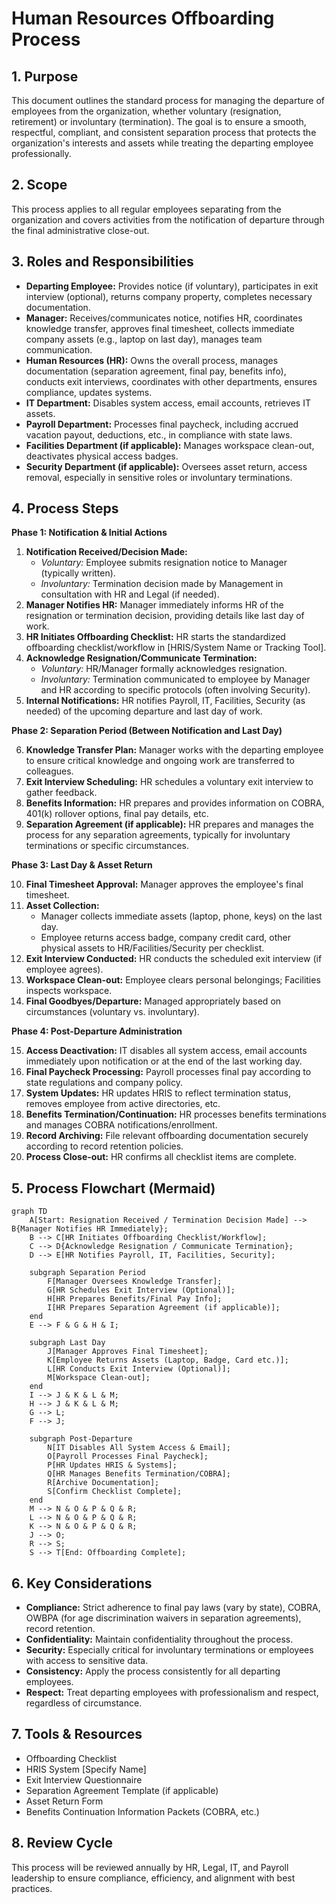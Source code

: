 # Human Resources Offboarding Process

## 1. Purpose

This document outlines the standard process for managing the departure of employees from the organization, whether voluntary (resignation, retirement) or involuntary (termination). The goal is to ensure a smooth, respectful, compliant, and consistent separation process that protects the organization's interests and assets while treating the departing employee professionally.

## 2. Scope

This process applies to all regular employees separating from the organization and covers activities from the notification of departure through the final administrative close-out.

## 3. Roles and Responsibilities

*   **Departing Employee:** Provides notice (if voluntary), participates in exit interview (optional), returns company property, completes necessary documentation.
*   **Manager:** Receives/communicates notice, notifies HR, coordinates knowledge transfer, approves final timesheet, collects immediate company assets (e.g., laptop on last day), manages team communication.
*   **Human Resources (HR):** Owns the overall process, manages documentation (separation agreement, final pay, benefits info), conducts exit interviews, coordinates with other departments, ensures compliance, updates systems.
*   **IT Department:** Disables system access, email accounts, retrieves IT assets.
*   **Payroll Department:** Processes final paycheck, including accrued vacation payout, deductions, etc., in compliance with state laws.
*   **Facilities Department (if applicable):** Manages workspace clean-out, deactivates physical access badges.
*   **Security Department (if applicable):** Oversees asset return, access removal, especially in sensitive roles or involuntary terminations.

## 4. Process Steps

**Phase 1: Notification & Initial Actions**

1.  **Notification Received/Decision Made:**
    *   *Voluntary:* Employee submits resignation notice to Manager (typically written).
    *   *Involuntary:* Termination decision made by Management in consultation with HR and Legal (if needed).
2.  **Manager Notifies HR:** Manager immediately informs HR of the resignation or termination decision, providing details like last day of work.
3.  **HR Initiates Offboarding Checklist:** HR starts the standardized offboarding checklist/workflow in [HRIS/System Name or Tracking Tool].
4.  **Acknowledge Resignation/Communicate Termination:**
    *   *Voluntary:* HR/Manager formally acknowledges resignation.
    *   *Involuntary:* Termination communicated to employee by Manager and HR according to specific protocols (often involving Security).
5.  **Internal Notifications:** HR notifies Payroll, IT, Facilities, Security (as needed) of the upcoming departure and last day of work.

**Phase 2: Separation Period (Between Notification and Last Day)**

6.  **Knowledge Transfer Plan:** Manager works with the departing employee to ensure critical knowledge and ongoing work are transferred to colleagues.
7.  **Exit Interview Scheduling:** HR schedules a voluntary exit interview to gather feedback.
8.  **Benefits Information:** HR prepares and provides information on COBRA, 401(k) rollover options, final pay details, etc.
9.  **Separation Agreement (if applicable):** HR prepares and manages the process for any separation agreements, typically for involuntary terminations or specific circumstances.

**Phase 3: Last Day & Asset Return**

10. **Final Timesheet Approval:** Manager approves the employee's final timesheet.
11. **Asset Collection:**
    *   Manager collects immediate assets (laptop, phone, keys) on the last day.
    *   Employee returns access badge, company credit card, other physical assets to HR/Facilities/Security per checklist.
12. **Exit Interview Conducted:** HR conducts the scheduled exit interview (if employee agrees).
13. **Workspace Clean-out:** Employee clears personal belongings; Facilities inspects workspace.
14. **Final Goodbyes/Departure:** Managed appropriately based on circumstances (voluntary vs. involuntary).

**Phase 4: Post-Departure Administration**

15. **Access Deactivation:** IT disables all system access, email accounts immediately upon notification or at the end of the last working day.
16. **Final Paycheck Processing:** Payroll processes final pay according to state regulations and company policy.
17. **System Updates:** HR updates HRIS to reflect termination status, removes employee from active directories, etc.
18. **Benefits Termination/Continuation:** HR processes benefits terminations and manages COBRA notifications/enrollment.
19. **Record Archiving:** File relevant offboarding documentation securely according to record retention policies.
20. **Process Close-out:** HR confirms all checklist items are complete.

## 5. Process Flowchart (Mermaid)

```mermaid
graph TD
    A[Start: Resignation Received / Termination Decision Made] --> B{Manager Notifies HR Immediately};
    B --> C[HR Initiates Offboarding Checklist/Workflow];
    C --> D{Acknowledge Resignation / Communicate Termination};
    D --> E[HR Notifies Payroll, IT, Facilities, Security];
    
    subgraph Separation Period
        F[Manager Oversees Knowledge Transfer];
        G[HR Schedules Exit Interview (Optional)];
        H[HR Prepares Benefits/Final Pay Info];
        I[HR Prepares Separation Agreement (if applicable)];
    end
    E --> F & G & H & I;

    subgraph Last Day
        J[Manager Approves Final Timesheet];
        K[Employee Returns Assets (Laptop, Badge, Card etc.)];
        L[HR Conducts Exit Interview (Optional)];
        M[Workspace Clean-out];
    end
    I --> J & K & L & M; 
    H --> J & K & L & M;
    G --> L;
    F --> J;
    
    subgraph Post-Departure
        N[IT Disables All System Access & Email];
        O[Payroll Processes Final Paycheck];
        P[HR Updates HRIS & Systems];
        Q[HR Manages Benefits Termination/COBRA];
        R[Archive Documentation];
        S[Confirm Checklist Complete];
    end
    M --> N & O & P & Q & R;
    L --> N & O & P & Q & R;
    K --> N & O & P & Q & R;
    J --> O;
    R --> S;
    S --> T[End: Offboarding Complete];
```

## 6. Key Considerations

*   **Compliance:** Strict adherence to final pay laws (vary by state), COBRA, OWBPA (for age discrimination waivers in separation agreements), record retention.
*   **Confidentiality:** Maintain confidentiality throughout the process.
*   **Security:** Especially critical for involuntary terminations or employees with access to sensitive data.
*   **Consistency:** Apply the process consistently for all departing employees.
*   **Respect:** Treat departing employees with professionalism and respect, regardless of circumstance.

## 7. Tools & Resources

*   Offboarding Checklist
*   HRIS System [Specify Name]
*   Exit Interview Questionnaire
*   Separation Agreement Template (if applicable)
*   Asset Return Form
*   Benefits Continuation Information Packets (COBRA, etc.)

## 8. Review Cycle

This process will be reviewed annually by HR, Legal, IT, and Payroll leadership to ensure compliance, efficiency, and alignment with best practices. 